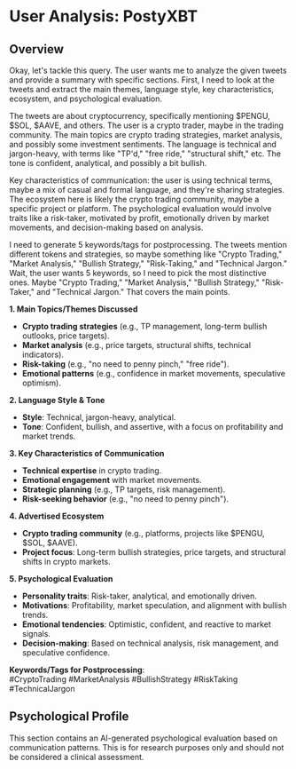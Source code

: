# User Analysis: PostyXBT

## Overview

<think>
Okay, let's tackle this query. The user wants me to analyze the given tweets and provide a summary with specific sections. First, I need to look at the tweets and extract the main themes, language style, key characteristics, ecosystem, and psychological evaluation.

The tweets are about cryptocurrency, specifically mentioning $PENGU, $SOL, $AAVE, and others. The user is a crypto trader, maybe in the trading community. The main topics are crypto trading strategies, market analysis, and possibly some investment sentiments. The language is technical and jargon-heavy, with terms like "TP'd," "free ride," "structural shift," etc. The tone is confident, analytical, and possibly a bit bullish.

Key characteristics of communication: the user is using technical terms, maybe a mix of casual and formal language, and they're sharing strategies. The ecosystem here is likely the crypto trading community, maybe a specific project or platform. The psychological evaluation would involve traits like a risk-taker, motivated by profit, emotionally driven by market movements, and decision-making based on analysis.

I need to generate 5 keywords/tags for postprocessing. The tweets mention different tokens and strategies, so maybe something like "Crypto Trading," "Market Analysis," "Bullish Strategy," "Risk-Taking," and "Technical Jargon." Wait, the user wants 5 keywords, so I need to pick the most distinctive ones. Maybe "Crypto Trading," "Market Analysis," "Bullish Strategy," "Risk-Taker," and "Technical Jargon." That covers the main points.
</think>

**1. Main Topics/Themes Discussed**  
- **Crypto trading strategies** (e.g., TP management, long-term bullish outlooks, price targets).  
- **Market analysis** (e.g., price targets, structural shifts, technical indicators).  
- **Risk-taking** (e.g., "no need to penny pinch," "free ride").  
- **Emotional patterns** (e.g., confidence in market movements, speculative optimism).  

**2. Language Style & Tone**  
- **Style**: Technical, jargon-heavy, analytical.  
- **Tone**: Confident, bullish, and assertive, with a focus on profitability and market trends.  

**3. Key Characteristics of Communication**  
- **Technical expertise** in crypto trading.  
- **Emotional engagement** with market movements.  
- **Strategic planning** (e.g., TP targets, risk management).  
- **Risk-seeking behavior** (e.g., "no need to penny pinch").  

**4. Advertised Ecosystem**  
- **Crypto trading community** (e.g., platforms, projects like $PENGU, $SOL, $AAVE).  
- **Project focus**: Long-term bullish strategies, price targets, and structural shifts in crypto markets.  

**5. Psychological Evaluation**  
- **Personality traits**: Risk-taker, analytical, and emotionally driven.  
- **Motivations**: Profitability, market speculation, and alignment with bullish trends.  
- **Emotional tendencies**: Optimistic, confident, and reactive to market signals.  
- **Decision-making**: Based on technical analysis, risk management, and speculative confidence.  

**Keywords/Tags for Postprocessing**:  
#CryptoTrading #MarketAnalysis #BullishStrategy #RiskTaking #TechnicalJargon

## Psychological Profile

This section contains an AI-generated psychological evaluation based on communication patterns. This is for research purposes only and should not be considered a clinical assessment.